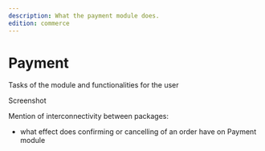 ```yaml
---
description: What the payment module does.
edition: commerce
---
```


# Payment

Tasks of the module and functionalities for the user

Screenshot

Mention of interconnectivity between packages:

- what effect does confirming or cancelling of an order have on Payment module

